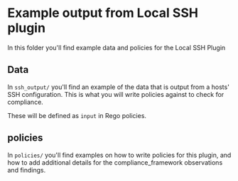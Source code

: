 # Example output from Local SSH plugin

In this folder you'll find example data and policies for the Local SSH Plugin

## Data

In `ssh_output/` you'll find an example of the data that is output from a hosts' SSH configuration. This is 
what you will write policies against to check for compliance. 

These will be defined as `input` in Rego policies.

## policies

In `policies/` you'll find examples on how to write policies for this plugin, and how to add additional details
for the compliance_framework observations and findings.
